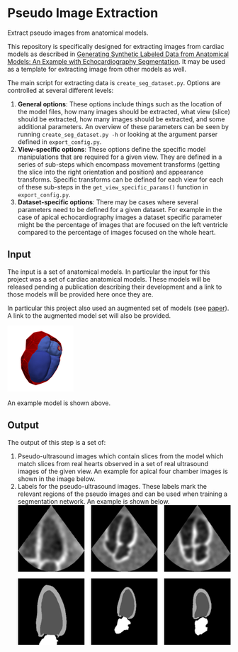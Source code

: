 # Pseudo Image Extraction

Extract pseudo images from anatomical models. 

This repository is specifically designed for extracting images from cardiac models as described in 
[Generating Synthetic Labeled Data from Anatomical Models: An Example with Echocardiography Segmentation](https://adgilbert.github.io/data-generation/). It may 
be used as a template for extracting image from other models as well. 

The main script for extracting data is `create_seg_dataset.py`. Options are controlled at several different levels:

1. **General options**: These options include things such as the location of the model files, how many images should be 
extracted, what view (slice) should be extracted, how many images should be extracted, and some additional parameters. 
An overview of these parameters can be seen by running `create_seg_dataset.py -h` or looking at the argument parser 
defined in `export_config.py`.
2. **View-specific options**: These options define the specific model manipulations that are required for a given view. 
They are defined in a series of sub-steps which encompass movement transforms (getting the slice into the right 
orientation and position) and appearance transforms. Specific transforms can be defined for each view for each of these 
sub-steps in the `get_view_specific_params()` function in `export_config.py`.
3. **Dataset-specific options**: There may be cases where several parameters need to be defined for a given dataset. 
For example in the case of apical echocardiography images a dataset specific parameter might be the percentage of images
that are focused on the left ventricle compared to the percentage of images focused on the whole heart. 

## Input

The input is a set of anatomical models. In particular the input for this project was a set of cardiac anatomical 
models. These models will be released pending a publication describing their development and a link to those 
models will be provided here once they are. 

In particular this project also used an augmented set of models (see 
[paper](https://adgilbert.github.io/data-generation/)). A link to the augmented model set will also be provided.


![Model](docs/anatomical_model.png)

An example model is shown above. 

## Output

The output of this step is a set of:
 1. Pseudo-ultrasound images which contain slices from the model which match slices from real hearts observed in a set
 of real ultrasound images of the given view. An example for apical four chamber images is shown in the image below.
 2. Labels for the pseudo-ultrasound images. These labels mark the relevant regions of the pseudo images and can 
 be used when training a segmentation network. An example is shown below. 
  ![Pseudos](docs/pseudos_and_labels.png)

